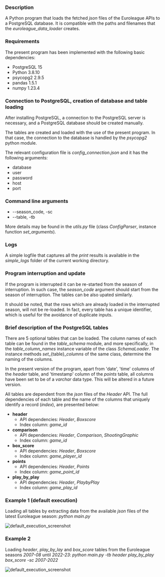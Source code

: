 ### Description

A Python program that loads the fetched _json_ files of the Euroleague APIs to a PostgreSQL database.
It is compatible with the paths and filenames that the _euroleague_data_loader_ creates.

### Requirements
The present program has been implemented with the following basic dependencies:

* PostgreSQL 15
* Python 3.8.10
* psycopg2 2.9.5
* pandas 1.5.1
* numpy 1.23.4

### Connection to PostgreSQL, creation of database and table loading

After installing PostgreSQL, a connection to the PostgreSQL server is necessary, and a PostgreSQL database should be created manually.

The tables are created and loaded with the use of the present program. In that case, the connection to the database is handled by the _psycopg2_ python module.

The relevant configuration file is _config_connection.json_ and it has the following arguments:

* database
* user
* password
* host
* port

### Command line arguments
* --season_code, -sc
* --table, -tb

More details may be found in the _utils.py_ file (class _ConfigParser_, instance function _set_arguments_).

### Logs

A simple logfile that captures all the _print_ results is available in the _simple_logs_ folder of the current working directory.

### Program interruption and update

If the program is interrupted it can be re-started from the season of interruption. 
In such case, the _season_code_ argument should start from the season of interruption.
The tables can be also upated similarly.

It should be noted, that the rows which are already loaded in the interrupted season, will not be re-loaded. 
In fact, every table has a unique identifier, which is useful for the avoidance of duplicate inputs.

### Brief description of the PostgreSQL tables

There are 5 optional tables that can be loaded. 
The column names of each table can be found in the _table_schema_ module, and more specifically, 
in the _table_column_names_ instance variable of the class _SchemaLoader_. 
The instance methods _set__{table}__columns_ of the same class, determine the naming of the columns.

In the present version of the program, apart from 'date', 'time' columns of the _header_ table, 
and 'timestamp' column of the _points_ table, all columns have been set to be of a _varchar_ data type. This will be altered in a future version.

All tables are dependent from the _json_ files of the _Header_ API. 
The full dependencies of each table and the name of the columns that uniquely identify a record (_index_), are presented below:

* **header**
  * API dependencies: _Header_, _Boxscore_
  * Index column: _game_id_
* **comparison**
  * API dependencies: _Header_, _Comparison_, _ShootingGraphic_
  * Index column: _game_id_
* **box_score**
  * API dependencies: _Header_, _Boxscore_
  * Index column: _game_player_id_
* **points**
  * API dependencies: _Header_, _Points_
  * Index column: _game_point_id_
* **play_by_play**
  * API dependencies: _Header_, _PlaybyPlay_
  * Index column: _game_play_id_

### Example 1 (default execution)

Loading all tables by extracting data from the available _json_ files of the latest Euroleague season: _python main.py_

![default_execution_screenshot](https://github.com/bsamot10/EuroleagueProject/blob/main/docs/images/euroleague_postgres_example_1.png)

### Example 2

Loading _header_, _play_by_lay_ and _box_score_ tables from the Euroleague seasons _2007-08_ until _2022-23_: _python main.py -tb header play_by_play box_score -sc 2007-2022_

![default_execution_screenshot](https://github.com/bsamot10/EuroleagueProject/blob/main/docs/images/euroleague_postgres_example_2.png)
